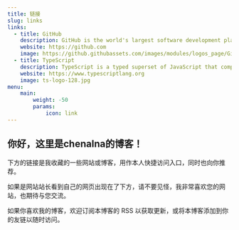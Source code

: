 ```yaml
---
title: 链接
slug: links
links:
  - title: GitHub
    description: GitHub is the world's largest software development platform.
    website: https://github.com
    image: https://github.githubassets.com/images/modules/logos_page/GitHub-Mark.png
  - title: TypeScript
    description: TypeScript is a typed superset of JavaScript that compiles to plain JavaScript.
    website: https://www.typescriptlang.org
    image: ts-logo-128.jpg
menu:
    main: 
        weight: -50
        params:
            icon: link
---
```



## 你好，这里是chenalna的博客！


下方的链接是我收藏的一些网站或博客，用作本人快捷访问入口，同时也向你推荐。

如果是网站站长看到自己的网页出现在了下方，请不要见怪，我非常喜欢您的网站，也期待与您交流。

如果你喜欢我的博客，欢迎订阅本博客的 RSS 以获取更新，或将本博客添加到你的友链以随时访问。